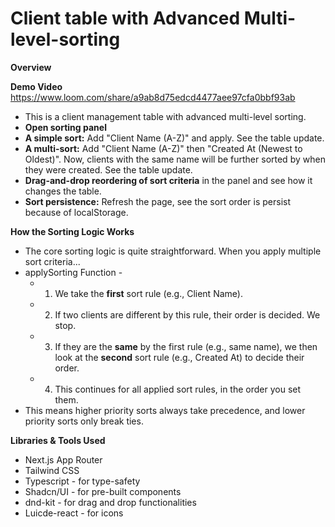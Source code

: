 # Client table with Advanced Multi-level-sorting

**Overview**

**Demo Video** https://www.loom.com/share/a9ab8d75edcd4477aee97cfa0bbf93ab

- This is a client management table with advanced multi-level sorting.
- **Open sorting panel**
- **A simple sort:** Add "Client Name (A-Z)" and apply. See the table update.
- **A multi-sort:** Add "Client Name (A-Z)" then "Created At (Newest to Oldest)". Now, clients with the same name will be further sorted by when they were created. See the table update.
- **Drag-and-drop reordering of sort criteria** in the panel and see how it changes the table.
- **Sort persistence:** Refresh the page, see the sort order is persist because of localStorage.

**How the Sorting Logic Works**

- The core sorting logic is quite straightforward. When you apply multiple sort criteria...
- applySorting Function -
    - 1. We take the **first** sort rule (e.g., Client Name).
    - 2. If two clients are different by this rule, their order is decided. We stop.
    - 3. If they are the **same** by the first rule (e.g., same name), we then look at the **second** sort rule (e.g., Created At) to decide their order.
    - 4. This continues for all applied sort rules, in the order you set them.
- This means higher priority sorts always take precedence, and lower priority sorts only break ties.

**Libraries & Tools Used**

- Next.js App Router
- Tailwind CSS
- Typescript - for type-safety
- Shadcn/UI - for pre-built components
- dnd-kit - for drag and drop functionalities
- Luicde-react - for icons
